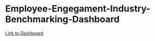 # Employee-Engegament-Industry-Benchmarking-Dashboard

[Link to Dashboard](https://public.tableau.com/app/profile/ian.dawud/viz/EmployeeeEngagementIndustryBenchmarking/Summary)
